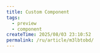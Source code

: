 ```yaml
---
title: Custom Component
tags:
  - preview
  - component
createTime: 2025/08/03 23:10:52
permalink: /ru/article/m3lbtobd/
---
```


<CustomComponent />

